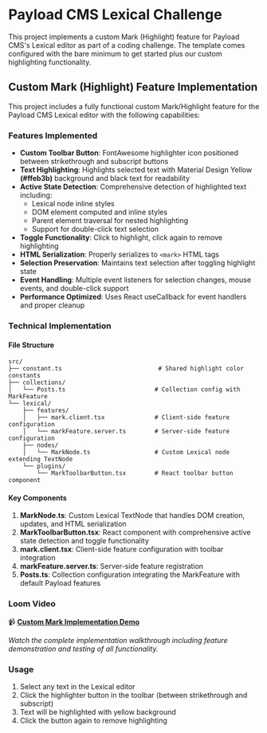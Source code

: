 # Payload CMS Lexical Challenge

This project implements a custom Mark (Highlight) feature for Payload CMS's Lexical editor as part of a coding challenge. The template comes configured with the bare minimum to get started plus our custom highlighting functionality.

## Custom Mark (Highlight) Feature Implementation

This project includes a fully functional custom Mark/Highlight feature for the Payload CMS Lexical editor with the following capabilities:

### Features Implemented

- **Custom Toolbar Button**: FontAwesome highlighter icon positioned between strikethrough and subscript buttons
- **Text Highlighting**: Highlights selected text with Material Design Yellow **(#ffeb3b)** background and black text for readability
- **Active State Detection**: Comprehensive detection of highlighted text including:
  - Lexical node inline styles
  - DOM element computed and inline styles
  - Parent element traversal for nested highlighting
  - Support for double-click text selection
- **Toggle Functionality**: Click to highlight, click again to remove highlighting
- **HTML Serialization**: Properly serializes to `<mark>` HTML tags
- **Selection Preservation**: Maintains text selection after toggling highlight state
- **Event Handling**: Multiple event listeners for selection changes, mouse events, and double-click support
- **Performance Optimized**: Uses React useCallback for event handlers and proper cleanup

### Technical Implementation

#### File Structure

```
src/
├── constant.ts                           # Shared highlight color constants
├── collections/
│   └── Posts.ts                         # Collection config with MarkFeature
└── lexical/
    ├── features/
    │   ├── mark.client.tsx              # Client-side feature configuration
    │   └── markFeature.server.ts        # Server-side feature configuration
    ├── nodes/
    │   └── MarkNode.ts                  # Custom Lexical node extending TextNode
    └── plugins/
        └── MarkToolbarButton.tsx        # React toolbar button component
```

#### Key Components

1. **MarkNode.ts**: Custom Lexical TextNode that handles DOM creation, updates, and HTML serialization
2. **MarkToolbarButton.tsx**: React component with comprehensive active state detection and toggle functionality
3. **mark.client.tsx**: Client-side feature configuration with toolbar integration
4. **markFeature.server.ts**: Server-side feature registration
5. **Posts.ts**: Collection configuration integrating the MarkFeature with default Payload features

### Loom Video

📹 **[Custom Mark Implementation Demo](https://www.loom.com/share/5102a733d9d443598b6ca106cb1f935c?sid=90c30ecc-3e91-43a6-9212-2badaee753dc)**

_Watch the complete implementation walkthrough including feature demonstration and testing of all functionality._

### Usage

1. Select any text in the Lexical editor
2. Click the highlighter button in the toolbar (between strikethrough and subscript)
3. Text will be highlighted with yellow background
4. Click the button again to remove highlighting
